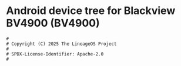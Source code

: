 # Android device tree for Blackview BV4900 (BV4900)

```
#
# Copyright (C) 2025 The LineageOS Project
#
# SPDX-License-Identifier: Apache-2.0
#
```
